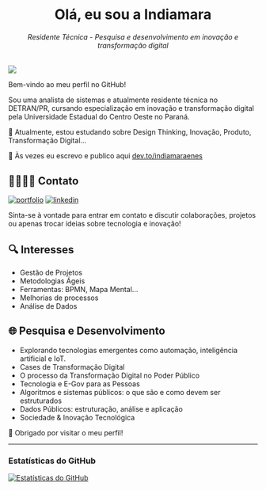 <h1 align="center">Olá, eu sou a Indiamara</h1>
<h6 align="center"><i>Residente Técnica - Pesquisa e desenvolvimento em inovação e transformação digital</i></h6>

![](https://komarev.com/ghpvc/?username=indiamaraenes&color=ff69b4)

Bem-vindo ao meu perfil no GitHub!

Sou uma analista de sistemas e atualmente residente técnica no DETRAN/PR, cursando especialização em inovação e transformação digital pela Universidade Estadual do Centro Oeste no Paraná.

🌱 Atualmente, estou estudando sobre Design Thinking, Inovação, Produto, Transformação Digital...

📖 Às vezes eu escrevo e publico aqui [dev.to/indiamaraenes](https://dev.to/indiamaraenes)

## 🫱🏼‍🫲🏽 Contato
[![portfolio](https://img.shields.io/badge/portfolio-000?style=for-the-badge&logo=ko-fi&logoColor=white)](https://beacons.ai/indiamara)
[![linkedin](https://img.shields.io/badge/linkedin-0A66C2?style=for-the-badge&logo=linkedin&logoColor=white)](https://www.linkedin.com/in/indiamara/)

Sinta-se à vontade para entrar em contato e discutir colaborações, projetos ou apenas trocar ideias sobre tecnologia e inovação!

##  🔍 Interesses
- Gestão de Projetos
- Metodologias Ágeis
- Ferramentas: BPMN, Mapa Mental...
- Melhorias de processos
- Análise de Dados

## 🌐 Pesquisa e Desenvolvimento
- Explorando tecnologias emergentes como automação, inteligência artificial e IoT.
- Cases de Transformação Digital
- O processo da Transformação Digital no Poder Público
- Tecnologia e E-Gov para as Pessoas
- Algoritmos e sistemas públicos: o que são e como devem ser estruturados
- Dados Públicos: estruturação, análise e aplicação
- Sociedade & Inovação Tecnológica

💓 Obrigado por visitar o meu perfil!


---
### Estatísticas do GitHub
[![Estatísticas do GitHub](https://github-readme-stats.vercel.app/api?username=indiamaraenes&show_icons=true&theme=dark)](https://github.com/indiamaraenes)
